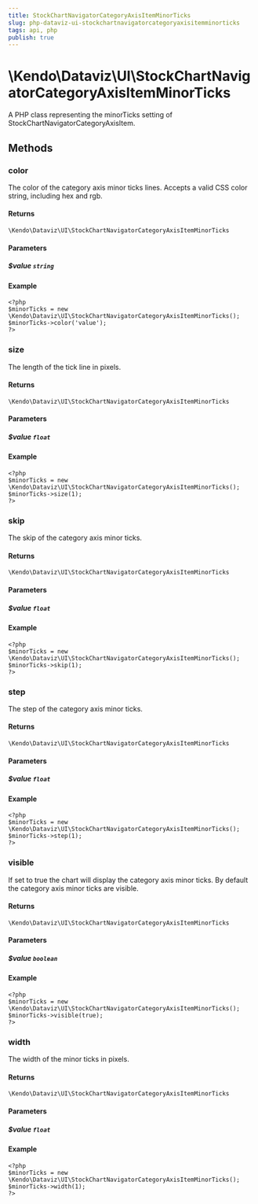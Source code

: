 ```yaml
---
title: StockChartNavigatorCategoryAxisItemMinorTicks
slug: php-dataviz-ui-stockchartnavigatorcategoryaxisitemminorticks
tags: api, php
publish: true
---
```


# \Kendo\Dataviz\UI\StockChartNavigatorCategoryAxisItemMinorTicks

A PHP class representing the minorTicks setting of StockChartNavigatorCategoryAxisItem.


## Methods

### color
The color of the category axis minor ticks lines. Accepts a valid CSS color string, including hex and rgb.

#### Returns
`\Kendo\Dataviz\UI\StockChartNavigatorCategoryAxisItemMinorTicks`

#### Parameters

##### $value `string`



#### Example 
    <?php
    $minorTicks = new \Kendo\Dataviz\UI\StockChartNavigatorCategoryAxisItemMinorTicks();
    $minorTicks->color('value');
    ?>

### size
The length of the tick line in pixels.

#### Returns
`\Kendo\Dataviz\UI\StockChartNavigatorCategoryAxisItemMinorTicks`

#### Parameters

##### $value `float`



#### Example 
    <?php
    $minorTicks = new \Kendo\Dataviz\UI\StockChartNavigatorCategoryAxisItemMinorTicks();
    $minorTicks->size(1);
    ?>

### skip
The skip of the category axis minor ticks.

#### Returns
`\Kendo\Dataviz\UI\StockChartNavigatorCategoryAxisItemMinorTicks`

#### Parameters

##### $value `float`



#### Example 
    <?php
    $minorTicks = new \Kendo\Dataviz\UI\StockChartNavigatorCategoryAxisItemMinorTicks();
    $minorTicks->skip(1);
    ?>

### step
The step of the category axis minor ticks.

#### Returns
`\Kendo\Dataviz\UI\StockChartNavigatorCategoryAxisItemMinorTicks`

#### Parameters

##### $value `float`



#### Example 
    <?php
    $minorTicks = new \Kendo\Dataviz\UI\StockChartNavigatorCategoryAxisItemMinorTicks();
    $minorTicks->step(1);
    ?>

### visible
If set to true the chart will display the category axis minor ticks. By default the category axis minor ticks are visible.

#### Returns
`\Kendo\Dataviz\UI\StockChartNavigatorCategoryAxisItemMinorTicks`

#### Parameters

##### $value `boolean`



#### Example 
    <?php
    $minorTicks = new \Kendo\Dataviz\UI\StockChartNavigatorCategoryAxisItemMinorTicks();
    $minorTicks->visible(true);
    ?>

### width
The width of the minor ticks in pixels.

#### Returns
`\Kendo\Dataviz\UI\StockChartNavigatorCategoryAxisItemMinorTicks`

#### Parameters

##### $value `float`



#### Example 
    <?php
    $minorTicks = new \Kendo\Dataviz\UI\StockChartNavigatorCategoryAxisItemMinorTicks();
    $minorTicks->width(1);
    ?>

 
